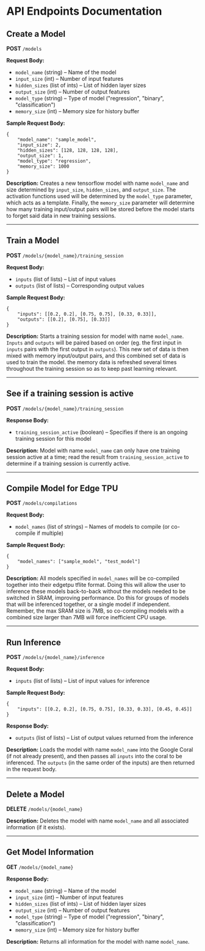 # API Endpoints Documentation

## Create a Model
**POST** `/models`

**Request Body:**
- `model_name` (string) – Name of the model
- `input_size` (int) – Number of input features
- `hidden_sizes` (list of ints) – List of hidden layer sizes
- `output_size` (int) – Number of output features
- `model_type` (string) – Type of model ("regression", "binary", "classification")
- `memory_size` (int) – Memory size for history buffer

**Sample Request Body:**
```
{
    "model_name": "sample_model",
    "input_size": 2,
    "hidden_sizes": [128, 128, 128, 128],
    "output_size": 1,
    "model_type": "regression",
    "memory_size": 1000
}
```

**Description:**
Creates a new tensorflow model with name `model_name` and size determined by `input_size`, `hidden_sizes`, and `output_size`. The activation functions used will be determined by the `model_type` parameter, which acts as a template. Finally, the `memory_size` parameter will determine how many training input/output pairs will be stored before the model starts to forget said data in new training sessions.

---

## Train a Model
**POST** `/models/{model_name}/training_session`

**Request Body:**
- `inputs` (list of lists) – List of input values
- `outputs` (list of lists) – Corresponding output values

**Sample Request Body:**
```
{
    "inputs": [[0.2, 0.2], [0.75, 0.75], [0.33, 0.33]],
    "outputs": [[0.2], [0.75], [0.33]]
}
```

**Description:**
Starts a training session for model with name `model_name`. `Inputs` and `outputs` will be paired based on order (eg. the first input in `inputs` pairs with the first output in `outputs`). This new set of data is then mixed with memory input/output pairs, and this combined set of data is used to train the model. the memory data is refreshed several times throughout the training session so as to keep past learning relevant.

---

## See if a training session is active
**POST** `/models/{model_name}/training_session`

**Response Body:**
- `training_session_active` (boolean) – Specifies if there is an ongoing training session for this model

**Description:**
Model with name `model_name` can only have one training session active at a time; read the result from `training_session_active` to determine if a training session is currently active.

---

## Compile Model for Edge TPU
**POST** `/models/compilations`

**Request Body:**
- `model_names` (list of strings) – Names of models to compile (or co-compile if multiple)

**Sample Request Body:**
```
{
    "model_names": ["sample_model", "test_model"]
}
```

**Description:**
All models specified in `model_names` will be co-compiled together into their edgetpu tflite format. Doing this will allow the user to inference these models back-to-back without the models needed to be switched in SRAM, improving performance. Do this for groups of models that will be inferenced together, or a single model if independent. Remember, the max SRAM size is 7MB, so co-compiling models with a combined size larger than 7MB will force inefficient CPU usage.

---

## Run Inference
**POST** `/models/{model_name}/inference`

**Request Body:**
- `inputs` (list of lists) – List of input values for inference

**Sample Request Body:**
```
{
    "inputs": [[0.2, 0.2], [0.75, 0.75], [0.33, 0.33], [0.45, 0.45]]
}
```

**Response Body:**
- `outputs` (list of lists) – List of output values returned from the inference

**Description:**
Loads the model with name `model_name` into the Google Coral (if not already present), and then passes all `inputs` into the coral to be inferenced. The `outputs` (in the same order of the inputs) are then returned in the request body.

---

## Delete a Model
**DELETE** `/models/{model_name}`

**Description:**
Deletes the model with name `model_name` and all associated information (if it exists).

---

## Get Model Information
**GET** `/models/{model_name}`

**Response Body:**
- `model_name` (string) – Name of the model
- `input_size` (int) – Number of input features
- `hidden_sizes` (list of ints) – List of hidden layer sizes
- `output_size` (int) – Number of output features
- `model_type` (string) – Type of model ("regression", "binary", "classification")
- `memory_size` (int) – Memory size for history buffer

**Description:**
Returns all information for the model with name `model_name`.
